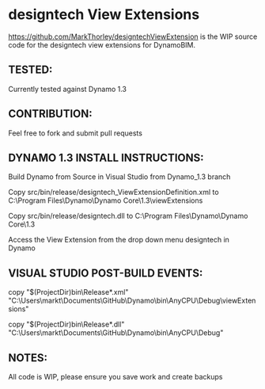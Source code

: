 # designtech View Extensions
https://github.com/MarkThorley/designtechViewExtension is the WIP source code for the designtech view extensions for DynamoBIM.



## TESTED:
Currently tested against Dynamo 1.3


## CONTRIBUTION:
Feel free to fork and submit pull requests


## DYNAMO 1.3 INSTALL INSTRUCTIONS:
Build Dynamo from Source in Visual Studio from Dynamo_1.3 branch

Copy src/bin/release/designtech_ViewExtensionDefinition.xml to C:\Program Files\Dynamo\Dynamo Core\1.3\viewExtensions

Copy src/bin/release/designtech.dll to C:\Program Files\Dynamo\Dynamo Core\1.3

Access the View Extension from the drop down menu designtech in Dynamo


## VISUAL STUDIO POST-BUILD EVENTS:
copy "$(ProjectDir)bin\Release\*.xml" "C:\Users\markt\Documents\GitHub\Dynamo\bin\AnyCPU\Debug\viewExtensions"

copy "$(ProjectDir)bin\Release\*.dll" "C:\Users\markt\Documents\GitHub\Dynamo\bin\AnyCPU\Debug\"


## NOTES:
All code is WIP, please ensure you save work and create backups
